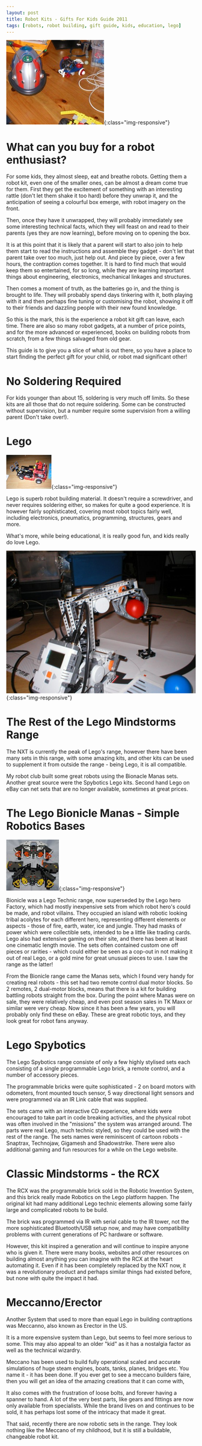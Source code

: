 ```yaml
---
layout: post
title: Robot Kits - Gifts For Kids Guide 2011
tags: [robots, robot building, gift guide, kids, education, lego]
---
```

![The Cybot, Hyper peppy robot, and a Lego Mindstorms robot. Currently the Cybot is being tweaked.](/galleries/2011-03-12-robot-kits-for-kids-2011/4200652_f260.jpg){:class="img-responsive"}

# What can you buy for a robot enthusiast?

For some kids, they almost sleep, eat and breathe robots. Getting them a robot kit, even one of the smaller ones, can be almost a dream come true for them. First they get the excitement of something with an interesting rattle (don't let them shake it too hard) before they unwrap it, and the anticipation of seeing a colourful box emerge, with robot imagery on the front.

Then, once they have it unwrapped, they will probably immediately see some interesting technical facts, which they will feast on and read to their parents (yes they are now learning), before moving on to opening the box. 

It is at this point that it is likely that a parent will start to also join to help them start to read the instructions and assemble they gadget - don't let that parent take over too much, just help out. And piece by piece, over a few hours, the contraption comes together. It is hard to find much that would keep them so entertained, for so long, while they are learning important things about engineering, electronics, mechanical linkages and structures.

Then comes a moment of truth, as the batteries go in, and the thing is brought to life. They will probably spend days tinkering with it, both playing with it and then perhaps fine tuning or customising the robot, showing it off to their friends and dazzling people with their new found knowledge.

So this is the mark, this is the experience a robot kit gift can leave, each time. There are also so many robot gadgets, at a number of price points, and for the more advanced or experienced, books on building robots from scratch, from a few things salvaged from old gear.

This guide is to give you a slice of what is out there, so you have a place to start finding the perfect gift for your child, or robot mad significant other!

# No Soldering Required

For kids younger than about 15, soldering is very much off limits. So these kits are all those that do not require soldering. Some can be constructed without supervision, but a number require some supervision from a willing parent (Don't take over!).

# Lego

![Lego Technic Truck](/galleries/2011-03-12-robot-kits-for-kids-2011/4206489_f120.jpg){:class="img-responsive"}

Lego is superb robot building material. It doesn't require a screwdriver, and never requires soldering either, so makes for quite a good experience. It is however fairly sophisticated, covering most robot topics fairly well, including electronics, pneumatics, programming, structures, gears and more. 

What's more, while being educational, it is really good fun, and kids really do love Lego.

![An NXT based robot arm lifting a ball.](/galleries/2011-03-12-robot-kits-for-kids-2011/4200663_f520.jpg){:class="img-responsive"}

# The Rest of the Lego Mindstorms Range

The NXT is currently the peak of Lego's range, however there have been many sets in this range, with some amazing kits, and other kits can be used to supplement it from outside the range - being Lego, it is all compatible. 

My robot club built some great robots using the Bionacle Manas sets. Another great source were the Spybotics Lego kits. Second hand Lego on eBay can net sets that are no longer available, sometimes at great prices.

# The Lego Bionicle Manas - Simple Robotics Bases

![](/galleries/2011-03-12-robot-kits-for-kids-2011/140.jpg){:class="img-responsive"}

Bionicle was a Lego Technic range, now superseded by the Lego hero Factory, which had mostly inexpensive sets from which robot hero's could be made, and robot villains. They occupied an island with robotic looking tribal acolytes for each different hero, representing different elements or aspects - those of fire, earth, water, ice and jungle. They had masks of power which were collectible sets, intended to be a little like trading cards. Lego also had extensive gaming on their site, and there has been at least one cinematic length movie. The sets often contained custom one off pieces or rarities - which could either be seen as a cop-out in not making it out of real Lego, or a gold mine for great unusual pieces to use. I saw the range as the latter!

From the Bionicle range came the Manas sets, which I found very handy for creating real robots - this set had two remote control dual motor blocks. So 2 remotes, 2 dual-motor blocks, means that there is a kit for building battling robots straight from the box. During the point where Manas were on sale, they were relatively cheap, and even post season sales in TK Maxx or similar were very cheap. Now since it has been a few years, you will probably only find these on eBay. These are great robotic toys, and they look great for robot fans anyway.

# Lego Spybotics

The Lego Spybotics range consiste of only a few highly stylised sets each consisting of a single programmable Lego brick, a remote control, and a number of accessory pieces.

The programmable bricks were quite sophisticated - 2 on board motors with odometers, front mounted touch sensor, 5 way directional light sensors and were programmed via an IR Link cable that was supplied.

The sets came with an interactive CD experience, where kids were encouraged to take part in code breaking activities, and the physical robot was often involved in the "missions" the system was arranged around. The parts were real Lego, much technic styled, so they could be used with the rest of the range. The sets names were reminiscent of cartoon robots - Snaptrax, Technojaw, Gigamesh and Shadowstrike. There were also additional gaming and fun resources for a while on the Lego website.

# Classic Mindstorms - the RCX

The RCX was the programmable brick sold in the Robotic Invention System, and this brick really made Robotics on the Lego platform happen. The original kit had many additional Lego technic elements allowing some fairly large and complicated robots to be build.

The brick was programmed via IR with serial cable to the IR tower, not the more sophisticated Bluetooth/USB setup now, and may have compatibility problems with current generations of PC hardware or software.

However, this kit inspired a generation and will continue to inspire anyone who is given it. There were many books, websites and other resources on building almost anything you can imagine with the RCX at the heart automating it. Even if it has been completely replaced by the NXT now, it was a revolutionary product and perhaps similar things had existed before, but none with quite the impact it had.

# Meccanno/Erector

Another System that used to more than equal Lego in building contraptions was Meccanno, also known as Erector in the US.

It is a more expensive system than Lego, but seems to feel more serious to some. This may also appeal to an older "kid" as it has a nostalgia factor as well as the technical wizardry.

Meccano has been used to build fully operational scaled and accurate simulations of huge steam engines, boats, tanks, planes, bridges etc. You name it - it has been done. If you ever get to see a meccano builders faire, then you will get an idea of the amazing creations that it can come with,

It also comes with the frustration of loose bolts, and forever having a spanner to hand. A lot of the very best parts, like gears and fittings are now only available from specialists. While the brand lives on and continues to be sold, it has perhaps lost some of the intricacy that made it great.

That said, recently there are now robotic sets in the range. They look nothing like the Meccano of my childhood, but it is still a buildable, changeable robot kit.